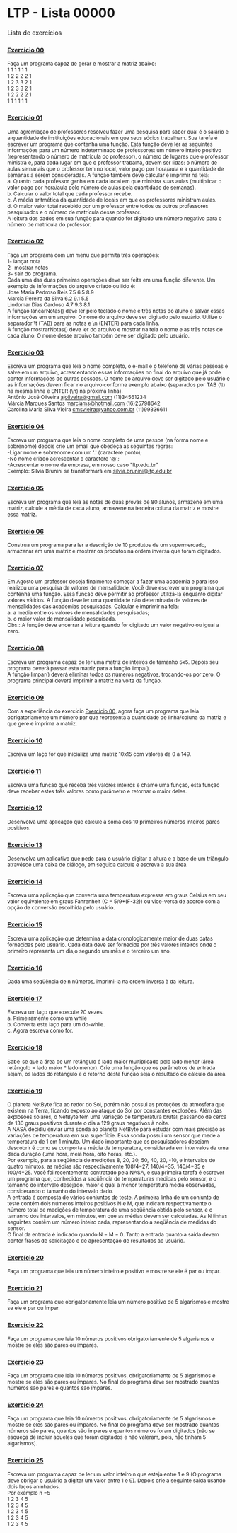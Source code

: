 # LTP - Lista 00000
Lista de exercícios

### <sub>[Exercício 00](https://github.com/albertocerqueira/logica-tecnica-programacao/blob/master/src/br/com/logica/tecnicas/programacao/exercicios00000/Exercicicio00.java "Exercício 00")</sub>
<sub>Faça um programa capaz de gerar e mostrar a matriz abaixo:  
	 1 1 1 1 1 1   
	 1 2 2 2 2 1   
	 1 2 3 3 2 1   
	 1 2 3 3 2 1   
	 1 2 2 2 2 1   
	 1 1 1 1 1 1</sub>

### <sub>[Exercício 01](https://github.com/albertocerqueira/logica-tecnica-programacao/blob/master/src/br/com/logica/tecnicas/programacao/exercicios00000/Exercicicio01.java "Exercício 01")</sub>  
<sub>Uma agremiação de professores resolveu fazer uma pesquisa para saber qual é o salário e a quantidade de instituições educacionais em que seus sócios trabalham. Sua tarefa é escrever um programa que contenha uma função. Esta função deve ler as seguintes informações para um número indeterminado de professores: um número inteiro positivo (representando o número de matrícula do professor), o número de lugares que o professor ministra e, para cada lugar em que o professor trabalha, devem ser lidas: o número de aulas semanais que o professor tem no local, valor pago por hora/aula e a quantidade de semanas a serem consideradas. A função também deve calcular e imprimir na tela:  
a.	Quanto cada professor ganha em cada local em que ministra suas aulas (multiplicar o valor pago por hora/aula pelo número de aulas pela quantidade de semanas).  
b.	Calcular o valor total que cada professor recebe.  
c.	A média aritmética da quantidade de locais em que os professores ministram aulas.  
d.	O maior valor total recebido por um professor entre todos os outros professores pesquisados e o número de matrícula desse professor.  
A leitura dos dados em sua função para quando for digitado um número negativo para o número de matrícula do professor.</sub>  
	 
### <sub>[Exercício 02](https://github.com/albertocerqueira/logica-tecnica-programacao/blob/master/src/br/com/logica/tecnicas/programacao/exercicios00000/Exercicicio02.java "Exercício 02")</sub>  
<sub>Faça um programa com um menu que permita três operações:   
1- lançar nota  
2- mostrar notas  
3- sair do programa.  
Cada uma das duas primeiras operações deve ser feita em uma função diferente. Um exemplo de informações do arquivo criado ou lido é:  
	Jose Maria Pedroso Reis	7.5	6.5	8.9  
	Marcia Pereira da Silva	6.2	9.1	5.5  
	Lindomar Dias Cardoso	4.7	9.3	8.1  
A função lancarNotas() deve ler pelo teclado o nome e três notas do aluno e salvar essas informações em um arquivo. O nome do arquivo deve ser digitado pelo usuário. Utilize o separador \t (TAB) para as notas e \n (ENTER) para cada linha.  
A função mostrarNotas() deve ler do arquivo e mostrar na tela o nome e as três notas de cada aluno. O nome desse arquivo também deve ser digitado pelo usuário.</sub>  
	 
### <sub>[Exercício 03](https://github.com/albertocerqueira/logica-tecnica-programacao/blob/master/src/br/com/logica/tecnicas/programacao/exercicios00000/Exercicicio03.java "Exercício 03")</sub>
<sub>Escreva um programa que leia o nome completo, o e-mail e o telefone de várias pessoas e salve em um arquivo, acrescentando essas informações no final do arquivo que já pode conter informações de outras pessoas. O nome do arquivo deve ser digitado pelo usuário e as informações devem ficar no arquivo conforme exemplo abaixo (separados por TAB (\t) na mesma linha e ENTER (\n) na próxima linha).  
Antônio José Oliveira	ajoliveira@gmail.com		(11)34561234  
Márcia Marques Santos	marciams@hotmail.com		(16)25798642  
Carolina Maria Silva Vieira	cmsvieira@yahoo.com.br	(11)99336611</sub>  
	 
### <sub>[Exercício 04](https://github.com/albertocerqueira/logica-tecnica-programacao/blob/master/src/br/com/logica/tecnicas/programacao/exercicios00000/Exercicicio04.java "Exercício 04")</sub>
<sub>Escreva um programa que leia o nome completo de uma pessoa (na forma nome e sobrenome) depois crie um email que obedeça as seguintes regras:  
-Ligar nome e sobrenome com um '.' (caractere ponto);  
-No nome criado acrescentar o caractere '@';  
-Acrescentar o nome da empresa, em nosso caso "ltp.edu.br"  
Exemplo: Silvia Brunini se transformará em silvia.brunini@ltp.edu.br</sub>  
	 
### <sub>[Exercício 05](https://github.com/albertocerqueira/logica-tecnica-programacao/blob/master/src/br/com/logica/tecnicas/programacao/exercicios00000/Exercicicio05.java "Exercício 05")</sub>
<sub>Escreva um programa que leia as notas de duas provas de 80 alunos, armazene em uma matriz, calcule a média de cada aluno, armazene na terceira coluna da matriz e mostre essa matriz.</sub>  

### <sub>[Exercício 06](https://github.com/albertocerqueira/logica-tecnica-programacao/blob/master/src/br/com/logica/tecnicas/programacao/exercicios00000/Exercicicio06.java "Exercício 06")</sub>
<sub>Construa um programa para ler a descrição de 10 produtos de um supermercado, armazenar em uma matriz e mostrar os produtos na ordem inversa que foram digitados.</sub>  

### <sub>[Exercício 07](https://github.com/albertocerqueira/logica-tecnica-programacao/blob/master/src/br/com/logica/tecnicas/programacao/exercicios00000/Exercicicio07.java "Exercício 07")</sub>
<sub>Em Agosto um professor deseja finalmente começar a fazer uma academia e para isso realizou uma pesquisa de valores de mensalidade. Você deve escrever um programa que contenha uma função. Essa função deve permitir ao professor utilizá-la enquanto digitar valores válidos. A função deve ler uma quantidade não determinada de valores de mensalidades das academias pesquisadas. Calcular e imprimir na tela:  
a.	a media entre os valores de mensalidades pesquisadas;  
b.	o maior valor de mensalidade pesquisada.  
Obs.: A função deve encerrar a leitura quando for digitado um valor negativo ou igual a zero.</sub>    

### <sub>[Exercício 08](https://github.com/albertocerqueira/logica-tecnica-programacao/blob/master/src/br/com/logica/tecnicas/programacao/exercicios00000/Exercicicio08.java "Exercício 08")</sub>
<sub>Escreva um programa capaz de ler uma matriz de inteiros de tamanho 5x5. Depois seu programa deverá passar esta matriz para a função limpa().   
A função limpar() deverá eliminar todos os números negativos, trocando-os por zero. O programa principal deverá imprimir a matriz na volta da função.</sub>  

### <sub>[Exercício 09](https://github.com/albertocerqueira/logica-tecnica-programacao/blob/master/src/br/com/logica/tecnicas/programacao/exercicios00000/Exercicicio09.java "Exercício 09")</sub>
<sub>Com a experiência do exercício [Exercício 00](https://github.com/albertocerqueira/logica-tecnica-programacao/blob/master/src/br/com/logica/tecnicas/programacao/exercicios00000/Exercicicio00.java "Exercício 00"), agora faça um programa que leia obrigatoriamente um número par que representa a quantidade de linha/coluna da matriz e que gere e imprima a matriz.</sub>  

### <sub>[Exercício 10](https://github.com/albertocerqueira/logica-tecnica-programacao/blob/master/src/br/com/logica/tecnicas/programacao/exercicios00000/Exercicicio10.java "Exercício 10")</sub>
<sub>Escreva um laço for que inicialize uma matriz 10x15 com valores de 0 a 149.</sub>  

### <sub>[Exercício 11](https://github.com/albertocerqueira/logica-tecnica-programacao/blob/master/src/br/com/logica/tecnicas/programacao/exercicios00000/Exercicicio11.java "Exercício 11")</sub>
<sub>Escreva uma função que receba três valores inteiros e chame uma função, esta função deve receber estes três valores como parâmetro e retornar o maior deles.</sub>  

### <sub>[Exercício 12](https://github.com/albertocerqueira/logica-tecnica-programacao/blob/master/src/br/com/logica/tecnicas/programacao/exercicios00000/Exercicicio12.java "Exercício 12")</sub>
<sub>Desenvolva uma aplicação que calcule a soma dos 10 primeiros números inteiros pares positivos.</sub>  

### <sub>[Exercício 13](https://github.com/albertocerqueira/logica-tecnica-programacao/blob/master/src/br/com/logica/tecnicas/programacao/exercicios00000/Exercicicio13.java "Exercício 13")</sub>
<sub>Desenvolva um aplicativo que pede para o usuário digitar a altura e a base de um triângulo atravésde uma caixa de diálogo, em seguida calcule e escreva a sua área.</sub>  

### <sub>[Exercício 14](https://github.com/albertocerqueira/logica-tecnica-programacao/blob/master/src/br/com/logica/tecnicas/programacao/exercicios00000/Exercicicio14.java "Exercício 14")</sub>
<sub>Escreva uma aplicação que converta uma temperatura expressa em graus Celsius em seu valor equivalente em graus Fahrenheit (C = 5/9*(F-32)) ou vice-versa de acordo com a opção de conversão escolhida pelo usuário.</sub>  

### <sub>[Exercício 15](https://github.com/albertocerqueira/logica-tecnica-programacao/blob/master/src/br/com/logica/tecnicas/programacao/exercicios00000/Exercicicio15.java "Exercício 15")</sub>
<sub>Escreva uma aplicação que determina a data cronologicamente maior de duas datas fornecidas pelo usuário. Cada data deve ser fornecida por três valores inteiros onde o primeiro representa um dia,o segundo um mês e o terceiro um ano.</sub>  

### <sub>[Exercício 16](https://github.com/albertocerqueira/logica-tecnica-programacao/blob/master/src/br/com/logica/tecnicas/programacao/exercicios00000/Exercicicio16.java "Exercício 16")</sub>
<sub>Dada uma seqüência de n números, imprimi-la na ordem inversa à da leitura.</sub>  

### <sub>[Exercício 17](https://github.com/albertocerqueira/logica-tecnica-programacao/blob/master/src/br/com/logica/tecnicas/programacao/exercicios00000/Exercicicio17.java "Exercício 17")</sub>
<sub>Escreva um laço que execute 20 vezes.  
a. Primeiramente como um while  
b. Converta este laço para um do-while.  
c. Agora escreva como for.</sub>  

### <sub>[Exercício 18](https://github.com/albertocerqueira/logica-tecnica-programacao/blob/master/src/br/com/logica/tecnicas/programacao/exercicios00000/Exercicicio18.java "Exercício 18")</sub>
<sub>Sabe-se que a área de um retângulo é lado maior multiplicado pelo lado menor (área retângulo = lado maior * lado menor). Crie uma função que os parâmetros de entrada sejam, os lados do retângulo e o retorno desta função seja o resultado do cálculo da área.</sub>  

### <sub>[Exercício 19](https://github.com/albertocerqueira/logica-tecnica-programacao/blob/master/src/br/com/logica/tecnicas/programacao/exercicios00000/Exercicicio19.java "Exercício 19")</sub>
<sub>O planeta NetByte fica ao redor do Sol, porém não possui as proteções da atmosfera que existem na Terra, ficando exposto ao ataque do Sol por constantes explosões. Além das explosões solares, o NetByte tem uma variação de temperatura brutal, passando de cerca de 130 graus positivos durante o dia a 129 graus negativos à noite.  
A NASA decidiu enviar uma sonda ao planeta NetByte para estudar com mais precisão as variações de temperatura em sua superfície. Essa sonda possui um sensor que mede a temperatura de 1 em 1 minuto. Um dado importante que os pesquisadores desejam descobrir é como se comporta a média da temperatura, considerada em intervalos de uma dada duração (uma hora, meia hora, oito horas, etc.).  
Por exemplo, para a seqüência de medições 8, 20, 30, 50, 40, 20, -10, e intervalos de quatro minutos, as médias são respectivamente 108/4=27, 140/4=35, 140/4=35 e 100/4=25.
Você foi recentemente contratado pela NASA, e sua primeira tarefa é escrever um programa que, conhecidos a seqüência de temperaturas medidas pelo sensor, e o tamanho do intervalo desejado, maior e qual a menor temperatura média observadas, considerando o tamanho do intervalo dado.  
A entrada é composta de vários conjuntos de teste. A primeira linha de um conjunto de teste contém dois números inteiros positivos N e M, que indicam respectivamente o número total de medições de temperatura de uma seqüência obtida pelo sensor, e o tamanho dos intervalos, em minutos, em que as médias devem ser calculadas. As N linhas seguintes contêm um número inteiro cada, representando a seqüência de medidas do sensor.  
O final da entrada é indicado quando N = M = 0. Tanto a entrada quanto a saída devem conter frases de solicitação e de apresentação de resultados ao usuário.</sub>  

### <sub>[Exercício 20](https://github.com/albertocerqueira/logica-tecnica-programacao/blob/master/src/br/com/logica/tecnicas/programacao/exercicios00000/Exercicicio20.java "Exercício 20")</sub>
<sub>Faça um programa que leia um número inteiro e positivo e mostre se ele é par ou ímpar.</sub>

### <sub>[Exercício 21](https://github.com/albertocerqueira/logica-tecnica-programacao/blob/master/src/br/com/logica/tecnicas/programacao/exercicios00000/Exercicicio21.java "Exercício 21")</sub>
<sub>Faça um programa que obrigatoriamente leia um número positivo de 5 algarismos e mostre se ele é par ou ímpar.</sub>

### <sub>[Exercício 22](https://github.com/albertocerqueira/logica-tecnica-programacao/blob/master/src/br/com/logica/tecnicas/programacao/exercicios00000/Exercicicio22.java "Exercício 22")</sub>
<sub>Faça um programa que leia 10 números positivos  obrigatoriamente de 5 algarismos e mostre se eles são pares ou ímpares.</sub>

### <sub>[Exercício 23](https://github.com/albertocerqueira/logica-tecnica-programacao/blob/master/src/br/com/logica/tecnicas/programacao/exercicios00000/Exercicicio23.java "Exercício 23")</sub>
<sub>Faça um programa que leia 10 números positivos, obrigatoriamente de 5 algarismos e mostre se eles são pares ou ímpares. No final do programa deve ser mostrado quantos números são pares e quantos são ímpares.</sub>

### <sub>[Exercício 24](https://github.com/albertocerqueira/logica-tecnica-programacao/blob/master/src/br/com/logica/tecnicas/programacao/exercicios00000/Exercicicio24.java "Exercício 24")</sub>
<sub>Faça um programa que leia 10 números positivos, obrigatoriamente de 5 algarismos e mostre se eles são pares ou ímpares. No final do programa deve ser mostrado quantos números são pares, quantos são ímpares e quantos números foram digitados (não se esqueça de incluir aqueles que foram digitados e não valeram, pois, não tinham 5 algarismos).</sub>

### <sub>[Exercício 25](https://github.com/albertocerqueira/logica-tecnica-programacao/blob/master/src/br/com/logica/tecnicas/programacao/exercicios00000/Exercicicio25.java "Exercício 25")</sub>
<sub>Escreva um programa capaz de ler um valor inteiro n que  esteja entre 1 e 9 (O programa deve obrigar o usuário a digitar um valor entre 1 e 9). Depois crie a seguinte saída usando dois laços aninhados.  
Por exemplo n =5  
1 2 3 4 5  
1 2 3 4 5  
1 2 3 4 5  
1 2 3 4 5  
1 2 3 4 5</sub>
